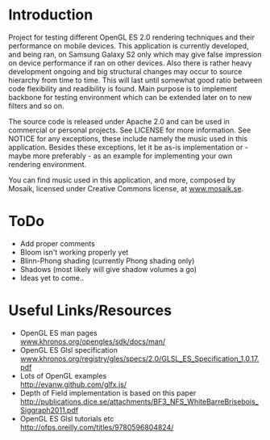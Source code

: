 Introduction
============

Project for testing different OpenGL ES 2.0 rendering techniques and their performance
on mobile devices. This application is currently developed, and being ran, on Samsung Galaxy S2
only which may give false impression on device performance if ran on other devices.
Also there is rather heavy development ongoing and big structural changes may occur to source
hierarchy from time to time. This will last until somewhat good ratio between code flexibility
and readibility is found. Main purpose is to implement backbone for testing environment which
can be extended later on to new filters and so on.

The source code is released under Apache 2.0 and can be used in commercial or personal projects.
See LICENSE for more information. See NOTICE for any exceptions, these include namely the music
used in this application. Besides these exceptions, let it be as-is implementation or -
maybe more preferably - as an example for implementing your own rendering environment.

You can find music used in this application, and more, composed by Mosaik, licensed under
Creative Commons license, at www.mosaik.se.

ToDo
====

- Add proper comments
- Bloom isn't working properly yet
- Blinn-Phong shading (currently Phong shading only)
- Shadows (most likely will give shadow volumes a go)
- Ideas yet to come..

Useful Links/Resources
======================

- OpenGL ES man pages<br>
www.khronos.org/opengles/sdk/docs/man/
- OpenGL ES Glsl specification<br>
www.khronos.org/registry/gles/specs/2.0/GLSL_ES_Specification_1.0.17.pdf
- Lots of OpenGL examples<br>
http://evanw.github.com/glfx.js/
- Depth of Field implementation is based on this paper<br>
http://publications.dice.se/attachments/BF3_NFS_WhiteBarreBrisebois_Siggraph2011.pdf
- OpenGL ES Glsl tutorials etc<br>
http://ofps.oreilly.com/titles/9780596804824/
